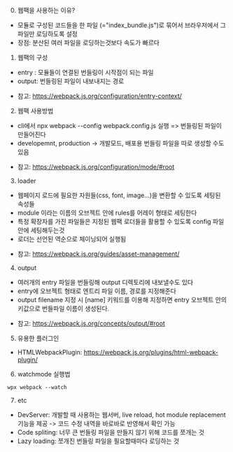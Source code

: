 0. 웹팩을 사용하는 이유?

- 모듈로 구성된 코드들을 한 파일 (="index_bundle.js")로 묶어서 브라우저에서 그 파일만 로딩하도록 설정
- 장점: 분산된 여러 파일을 로딩하는것보다 속도가 빠르다

1. 웹팩의 구성

- entry : 모듈들이 연결된 번들링이 시작점이 되는 파일
- output: 번들링된 파일이 내보내지는 경로

* 참고: https://webpack.js.org/configuration/entry-context/

2. 웹팩 사용방법

- cli에서 npx webpack --config webpack.config.js 실행 => 번들링된 파일이 만들어진다
- developemnt, production -> 개발모드, 배포용 번들링 파일을 따로 생성할 수도 있음

* 참고: https://webpack.js.org/configuration/mode/#root

3. loader

- 웹페이지 로드에 필요한 자원들(css, font, image...)을 변환할 수 있도록 세팅된 속성들
- module 이라는 이름의 오브젝트 안에 rules를 어레이 형태로 세팅한다
- 특정 확장자를 가진 파일들은 지정된 웹팩 로더들을 활용할 수 있도록 config 파일안에 세팅해두는것
- 로더는 선언된 역순으로 체이닝되어 실행됨

* 참고: https://webpack.js.org/guides/asset-management/

4. output

- 여러개의 entry 파일을 번들링해 output 디렉토리에 내보낼수도 있다
- entry에 오브젝트 형태로 엔트리 파일 이름, 경로를 지정해준다
- output filename 지정 시 [name] 키워드를 이용해 지정하면 entry 오브젝트 안의 키값으로 번들파일 이름이 생성된다.

* 참고: https://webpack.js.org/concepts/output/#root

5. 유용한 플러그인

- HTMLWebpackPlugin: https://webpack.js.org/plugins/html-webpack-plugin/

6. watchmode 실행법

```
wpx webpack --watch
```

7. etc

- DevServer: 개발할 때 사용하는 웹서버, live reload, hot module replacement 기능을 제공 -> 코드 수정 내역을 바로바로 반영해서 확인 가능
- Code spliting: 너무 큰 번들링 파일을 만들지 않기 위해 코드를 쪼개는 것
- Lazy loading: 쪼개진 번들링 파일을 필요할때마다 로딩하는 것
